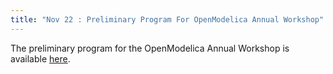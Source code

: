 ```yaml
---
title: "Nov 22 : Preliminary Program For OpenModelica Annual Workshop"
---
```

The preliminary program for the OpenModelica Annual Workshop is available [here][164].

 [164]: index.php/workshop/openmodelica-workshop/program